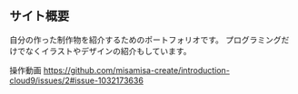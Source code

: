 ## サイト概要
自分の作った制作物を紹介するためのポートフォリオです。
プログラミングだけでなくイラストやデザインの紹介もしています。

操作動画
https://github.com/misamisa-create/introduction-cloud9/issues/2#issue-1032173636
